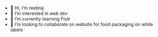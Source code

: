 - 👋 Hi, I’m reetiraj
- 👀 I’m interested in web dev
- 🌱 I’m currently learning Flutr
- 💞️ I’m looking to collaborate on website for food packaging on white labels

<!---
reetiraj123/reetiraj123 is a ✨ special ✨ repository because its `README.md` (this file) appears on your GitHub profile.
You can click the Preview link to take a look at your changes.
--->
